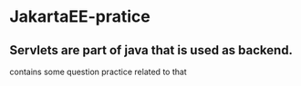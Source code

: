 # JakartaEE-pratice
## Servlets are part of java that is used as backend.
contains some question practice related to that
